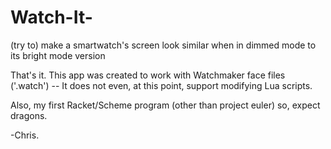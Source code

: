 # Watch-It-
(try to) make a smartwatch's screen look similar when in dimmed mode to its bright mode version

That's it. This app was created to work with Watchmaker face files ('.watch') -- It does not even, at this point, support modifying Lua scripts.

Also, my first Racket/Scheme program (other than project euler) so, expect dragons.

-Chris.
